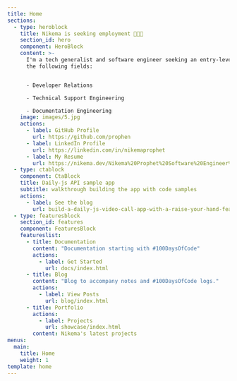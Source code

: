 ```yaml
---
title: Home
sections:
  - type: heroblock
    title: Nikema is seeking employment 👩🏾‍💻
    section_id: hero
    component: HeroBlock
    content: >-
      I'm a tech generalist and software engineer seeking an entry-level role in
      the following fields:


      - Developer Relations

      - Technical Support Engineering

      - Documentation Engineering
    image: images/5.jpg
    actions:
      - label: GitHub Profile
        url: https://github.com/prophen
      - label: LinkedIn Profile
        url: https://linkedin.com/in/nikemaprophet
      - label: My Resume
        url: https://nikema.dev/Nikema%20Prophet%20Software%20Engineer%20Resume.pdf
  - type: ctablock
    component: CtaBlock
    title: Daily-js API sample app
    subtitle: walkthrough building the app with code samples
    actions:
      - label: See the blog
        url: build-a-daily-js-video-call-app-with-a-raise-your-hand-feature
  - type: featuresblock
    section_id: features
    component: FeaturesBlock
    featureslist:
      - title: Documentation
        content: "Documentation starting with #100DaysOfCode"
        actions:
          - label: Get Started
            url: docs/index.html
      - title: Blog
        content: "Blog to accompany notes and #100DaysOfCode logs."
        actions:
          - label: View Posts
            url: blog/index.html
      - title: Portfolio
        actions:
          - label: Projects
            url: showcase/index.html
        content: Nikema's latest projects
menus:
  main:
    title: Home
    weight: 1
template: home
---
```

